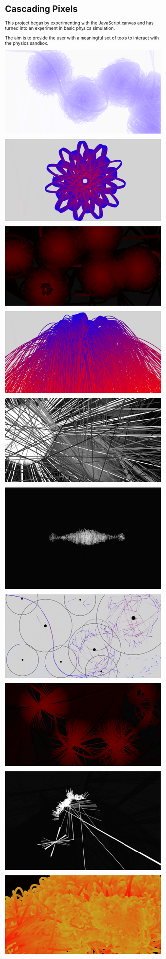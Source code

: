 # Cascading Pixels

This project began by experimenting with the JavaScript canvas and has turned into an experiment in basic physics simulation.

The aim is to provide the user with a meaningful set of tools to interact with the physics sandbox.


![image](/images/lightbluenodes.png)

![image](/images/star.png)

![image](/images/heatmap.png)

![image](/images/cascading.png)

![image](/images/tunnels.png)

![image](/images/equalizer.png)

![image](/images/gravitymasses.png)

![image](/images/deeprednodes.png)

![image](/images/circles.png)

![image](/images/lava.png)





